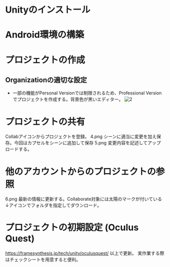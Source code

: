 # Unityのインストール

# Android環境の構築

# プロジェクトの作成
## Organizationの適切な設定
* 一部の機能がPersonal Versionでは制限されるため、Professional Versionでプロジェクトを作成する。背景色が黒いエディター。
![2](https://user-images.githubusercontent.com/20265353/77128588-003e2c00-6a94-11ea-9d5b-eacbf737fa5e.png)


# プロジェクトの共有

Collabアイコンからプロジェクトを登録。
4.png
シーンに適当に変更を加え保存。今回はカプセルをシーンに追加して保存
5.png
変更内容を記述してアップロードする。


# 他のアカウントからのプロジェクトの参照
6.png
最新の情報に更新する。Collaborate対象には太陽のマークが付いている
↓アイコンでフォルダを指定してダウンロード。



# プロジェクトの初期設定 (Oculus Quest)

https://framesynthesis.jp/tech/unity/oculusquest/
以上で更新。
実作業する際はチェックシートを用意すると便利。












